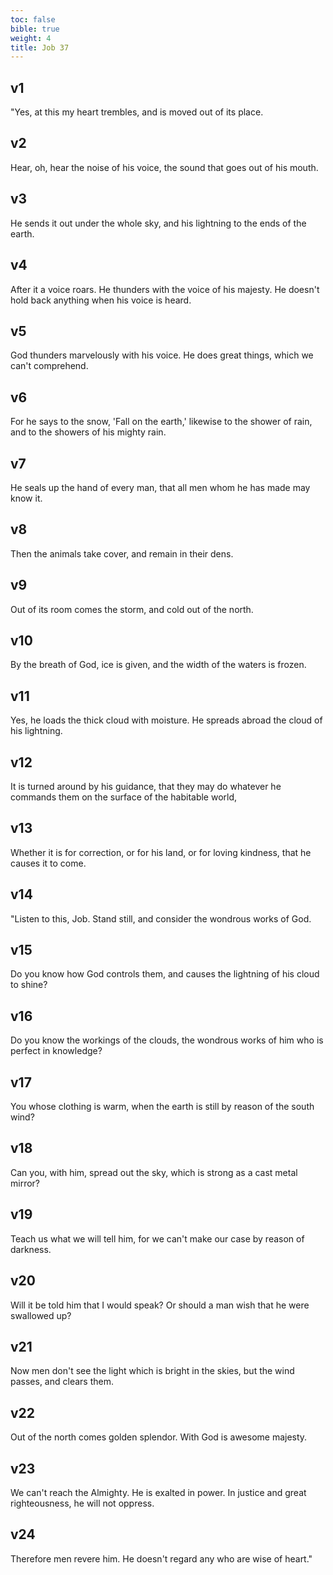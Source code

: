 ```yaml
---
toc: false
bible: true
weight: 4
title: Job 37
---
```




## v1 
"Yes, at this my heart trembles, and is moved out of its place. 

## v2 
Hear, oh, hear the noise of his voice, the sound that goes out of his mouth. 

## v3 
He sends it out under the whole sky, and his lightning to the ends of the earth. 

## v4 
After it a voice roars. He thunders with the voice of his majesty. He doesn't hold back anything when his voice is heard. 

## v5 
God thunders marvelously with his voice. He does great things, which we can't comprehend. 

## v6 
For he says to the snow, 'Fall on the earth,' likewise to the shower of rain, and to the showers of his mighty rain. 

## v7 
He seals up the hand of every man, that all men whom he has made may know it. 

## v8 
Then the animals take cover, and remain in their dens. 

## v9 
Out of its room comes the storm, and cold out of the north. 

## v10 
By the breath of God, ice is given, and the width of the waters is frozen. 

## v11 
Yes, he loads the thick cloud with moisture. He spreads abroad the cloud of his lightning. 

## v12 
It is turned around by his guidance, that they may do whatever he commands them on the surface of the habitable world, 

## v13 
Whether it is for correction, or for his land, or for loving kindness, that he causes it to come. 

## v14 
"Listen to this, Job. Stand still, and consider the wondrous works of God. 

## v15 
Do you know how God controls them, and causes the lightning of his cloud to shine? 

## v16 
Do you know the workings of the clouds, the wondrous works of him who is perfect in knowledge? 

## v17 
You whose clothing is warm, when the earth is still by reason of the south wind? 

## v18 
Can you, with him, spread out the sky, which is strong as a cast metal mirror? 

## v19 
Teach us what we will tell him, for we can't make our case by reason of darkness. 

## v20 
Will it be told him that I would speak? Or should a man wish that he were swallowed up? 

## v21 
Now men don't see the light which is bright in the skies, but the wind passes, and clears them. 

## v22 
Out of the north comes golden splendor. With God is awesome majesty. 

## v23 
We can't reach the Almighty. He is exalted in power. In justice and great righteousness, he will not oppress. 

## v24 
Therefore men revere him. He doesn't regard any who are wise of heart."
